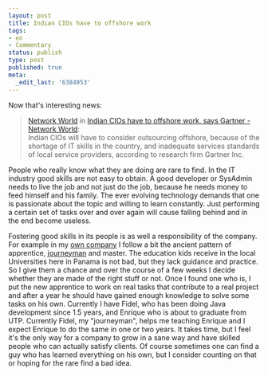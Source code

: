 ```yaml
---
layout: post
title: Indian CIOs have to offshore work
tags:
- en
- Commentary
status: publish
type: post
published: true
meta:
  _edit_last: '6384953'
---
```

<p>Now that's interesting news:</p>

<blockquote><a href="http://www.networkworld.com">Network World</a> in <a href="http://www.networkworld.com/news/2007/061207-indian-cios-have-to-offshore.html?fsrc=rss-outsourcing">Indian CIOs have to offshore work, says Gartner - Network World</a>:<br>
Indian CIOs will have to consider outsourcing offshore, because of the shortage of IT skills in the country, and inadequate services standards of local service providers, according to research firm Gartner Inc.
</blockquote>

<p>People who really know what they are doing are rare to find. In the IT industry good skills are not easy to obtain. A good developer or SysAdmin needs to live the job and not just do the job, because he needs money to feed himself and his family. The ever evolving technology demands that one is passionate about the topic and willing to learn constantly. Just performing a certain set of tasks over and over again will cause falling behind and in the end become useless.</p>

<p>Fostering good skills in its people is as well a responsibility of the company. For example in my <a href="http://www.caimito.net">own company</a> I follow a bit the ancient pattern of apprentice, <a href="http://en.wikipedia.org/wiki/Journeyman">journeyman</a> and master. The education kids receive in the local Universities here in Panama is not bad, but they lack guidance and practice. So I give them a chance and over the course of a few weeks I decide whether they are made of the right stuff or not. Once I found one who is, I put the new apprentice to work on real tasks that contribute to a real project and after a year he should have gained enough knowledge to solve some tasks on his own. Currently I have Fidel, who has been doing Java development since 1.5 years, and Enrique who is about to graduate from UTP. Currently Fidel, my "journeyman", helps me teaching Enrique and I expect Enrique to do the same in one or two years. It takes time, but I feel it's the only way for a company to grow in a sane way and have skilled people who can actually satisfy clients. Of course sometimes one can find a guy who has learned everything on his own, but I consider counting on that or hoping for the rare find a bad idea.</p>
